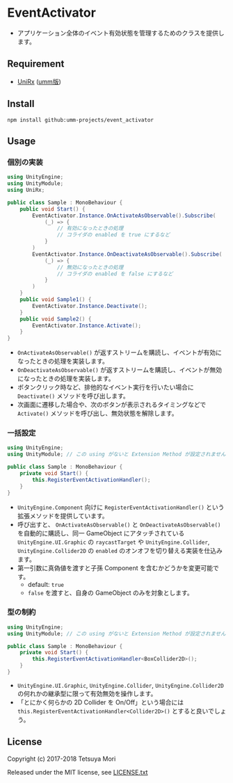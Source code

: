 # EventActivator

* アプリケーション全体のイベント有効状態を管理するためのクラスを提供します。

## Requirement

* [UniRx](https://github.com/neuecc/unirx) ([umm版](https://github.com/umm-projects/unirx))

## Install

```shell
npm install github:umm-projects/event_activator
```

## Usage

### 個別の実装

```csharp
using UnityEngine;
using UnityModule;
using UniRx;

public class Sample : MonoBehaviour {
    public void Start() {
        EventActivator.Instance.OnActivateAsObservable().Subscribe(
            (_) => {
                // 有効になったときの処理
                // コライダの enabled を true にするなど
            }
        )
        EventActivator.Instance.OnDeactivateAsObservable().Subscribe(
            (_) => {
                // 無効になったときの処理
                // コライダの enabled を false にするなど
            }
        )
    }
    public void Sample1() {
        EventActivator.Instance.Deactivate();
    }
    public void Sample2() {
        EventActivator.Instance.Activate();
    }
}
```

* `OnActivateAsObservable()` が返すストリームを購読し、イベントが有効になったときの処理を実装します。
* `OnDeactivateAsObservable()` が返すストリームを購読し、イベントが無効になったときの処理を実装します。
* ボタンクリック時など、排他的なイベント実行を行いたい場合に `Deactivate()` メソッドを呼び出します。
* 次画面に遷移した場合や、次のボタンが表示されるタイミングなどで `Activate()` メソッドを呼び出し、無効状態を解除します。

### 一括設定

```csharp
using UnityEngine;
using UnityModule; // この using がないと Extension Method が設定されません

public class Sample : MonoBehaviour {
    private void Start() {
        this.RegisterEventActivationHandler();
    }
}
```

* `UnityEngine.Component` 向けに `RegisterEventActivationHandler()` という拡張メソッドを提供しています。
* 呼び出すと、 `OnActivateAsObservable()` と `OnDeactivateAsObservable()` を自動的に購読し、同一 GameObject にアタッチされている `UnityEngine.UI.Graphic` の `raycastTarget` や `UnityEngine.Collider`, `UnityEngine.Collider2D` の `enabled` のオンオフを切り替える実装を仕込みます。
* 第一引数に真偽値を渡すと子孫 Component を含むかどうかを変更可能です。
  * default: `true`
  * `false` を渡すと、自身の GameObject のみを対象とします。

### 型の制約

```csharp
using UnityEngine;
using UnityModule; // この using がないと Extension Method が設定されません

public class Sample : MonoBehaviour {
    private void Start() {
        this.RegisterEventActivationHandler<BoxCollider2D>();
    }
}
```

* `UnityEngine.UI.Graphic`, `UnityEngine.Collider`, `UnityEngine.Collider2D` の何れかの継承型に限って有効無効を操作します。
* 「とにかく何らかの 2D Collider を On/Off」という場合には `this.RegisterEventActivationHandler<Collider2D>()` とすると良いでしょう。

## License

Copyright (c) 2017-2018 Tetsuya Mori

Released under the MIT license, see [LICENSE.txt](LICENSE.txt)


